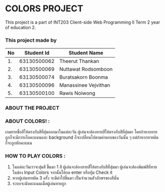 # COLORS PROJECT 

This project is a part of INT203 Client-side Web Programming II Term 2 year of education 2.

### This project made by

| No  | Student Id  | Student Name         |
| --- | ----------- | ------------------   |
| 1.  | 63130500062 | Theerut Thankan      |
| 2.  | 63130500069 | Nuttawat Rodsomboon  |
| 3.  | 63130500074 | Buratsakorn Boonma   |
| 4.  | 63130500096 | Manassinee Vejvithan |
| 5.  | 63130500100 | Rawis Noiwong        |

### ABOUT THE PROJECT




### ABOUT COLORS! :
เกมทายชื่อสีให้ตรงกับสีที่สุ่มออกมาในแต่ละวัน ผู้เล่นจะต้องทายสีให้ตรงกับสีที่สุ่มมา โดยถ้าหากทายถูกก็จะมีการเก็บคะแนนและ background ก็จะเปลี่ยนไปตามคำตอบของวันนั้น ๆ แต่ถ้าหากทายผิดก็จะถูกหักคะแนน

### HOW TO PLAY COLORS :
1. ในแต่ละวันเราจะสุ่มสี ขึ้นมา 1 สี ผู้เล่นจะต้องทายสีให้ตรงกับสีที่สุ่มมา ผู้เล่นจะต้องพิมพ์สีที่ทายในช่อง Input Colors จากนั้นให้กด enter หรือปุ่ม Check it
3. หากผู้เล่นทายผิด 3 ครั้ง จะมีคำใบ้ขึ้นมา เป็นจำนวนตัวอักษรของสีนั้น
4. ระบบจะนับคะแนนเมื่อผู้เล่นทายถูก

